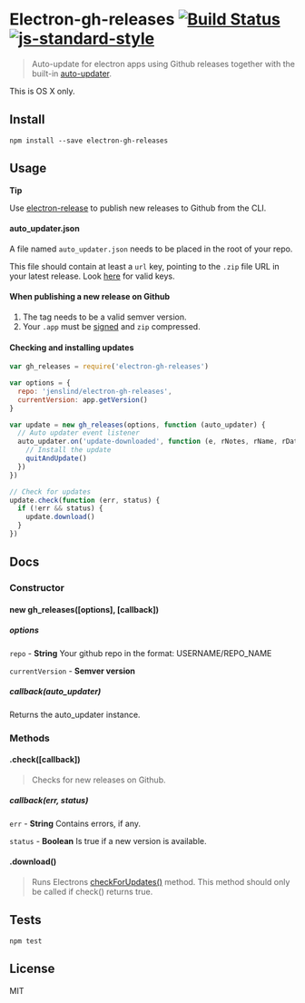 # Electron-gh-releases [![Build Status](https://travis-ci.org/jenslind/electron-gh-releases.svg?branch=master)](https://travis-ci.org/jenslind/electron-gh-releases) [![js-standard-style](https://img.shields.io/badge/code%20style-standard-brightgreen.svg?style=flat)](https://github.com/feross/standard)
> Auto-update for electron apps using Github releases together with the built-in [auto-updater](https://github.com/atom/electron/blob/master/docs/api/auto-updater.md).

This is OS X only.

## Install

```
npm install --save electron-gh-releases
```

## Usage

**Tip**

Use [electron-release](https://github.com/jenslind/electron-release) to publish new releases to Github from the CLI.

#### auto_updater.json

A file named `auto_updater.json` needs to be placed in the root of your repo.

This file should contain at least a `url` key, pointing to the `.zip` file URL in your latest release.
Look [here](https://github.com/atom/electron/blob/master/docs/api/auto-updater.md#update-json-format) for valid keys.

#### When publishing a new release on Github

1. The tag needs to be a valid semver version.
2. Your `.app` must be [signed](https://github.com/atom/electron/blob/master/docs/api/auto-updater.md#auto-updater) and `zip` compressed.

#### Checking and installing updates

```javascript
var gh_releases = require('electron-gh-releases')

var options = {
  repo: 'jenslind/electron-gh-releases',
  currentVersion: app.getVersion()
}

var update = new gh_releases(options, function (auto_updater) {
  // Auto updater event listener
  auto_updater.on('update-downloaded', function (e, rNotes, rName, rDate, uUrl, quitAndUpdate) {
    // Install the update
    quitAndUpdate()
  })
})

// Check for updates
update.check(function (err, status) {
  if (!err && status) {
    update.download()
  }
})
```

## Docs

### Constructor

#### new gh_releases([options], [callback])

##### options

`repo` - **String** Your github repo in the format: USERNAME/REPO_NAME

`currentVersion` - **Semver version**

##### callback(auto_updater)

Returns the auto_updater instance.

### Methods

#### .check([callback])
> Checks for new releases on Github.

##### callback(err, status)
`err` - **String** Contains errors, if any.

`status` - **Boolean** Is true if a new version is available.

#### .download()
> Runs Electrons [checkForUpdates()](https://github.com/atom/electron/blob/master/docs/api/auto-updater.md#autoupdatercheckforupdates) method. This method should only be called if check() returns true.

## Tests

```
npm test
```

## License
MIT
